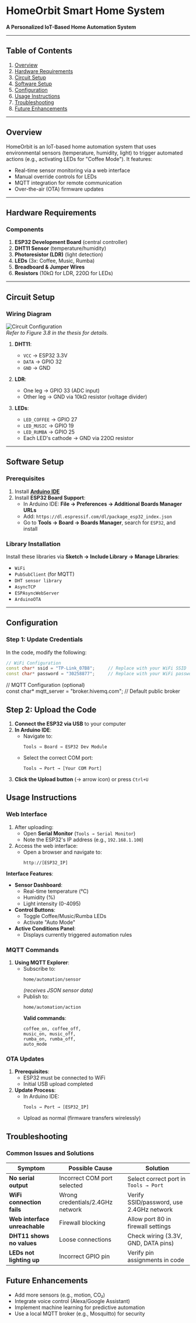 # HomeOrbit Smart Home System  
**A Personalized IoT-Based Home Automation System**  

---

## Table of Contents  
1. [Overview](#overview)  
2. [Hardware Requirements](#hardware-requirements)  
3. [Circuit Setup](#circuit-setup)  
4. [Software Setup](#software-setup)  
5. [Configuration](#configuration)  
6. [Usage Instructions](#usage-instructions)  
7. [Troubleshooting](#troubleshooting)  
8. [Future Enhancements](#future-enhancements)  


---

## Overview  
HomeOrbit is an IoT-based home automation system that uses environmental sensors (temperature, humidity, light) to trigger automated actions (e.g., activating LEDs for "Coffee Mode"). It features:  
- Real-time sensor monitoring via a web interface  
- Manual override controls for LEDs  
- MQTT integration for remote communication  
- Over-the-air (OTA) firmware updates  

---

## Hardware Requirements  
### Components  
1. **ESP32 Development Board** (central controller)  
2. **DHT11 Sensor** (temperature/humidity)  
3. **Photoresistor (LDR)** (light detection)  
4. **LEDs** (3x: Coffee, Music, Rumba)  
5. **Breadboard & Jumper Wires**  
6. **Resistors** (10kΩ for LDR, 220Ω for LEDs)  

---

## Circuit Setup  
### Wiring Diagram  
![Circuit Configuration](docs/circuit_diagram.png)  
*Refer to Figure 3.8 in the thesis for details.*  

1. **DHT11**:  
   - `VCC` → ESP32 3.3V  
   - `DATA` → GPIO 32  
   - `GND` → GND  

2. **LDR**:  
   - One leg → GPIO 33 (ADC input)  
   - Other leg → GND via 10kΩ resistor (voltage divider)  

3. **LEDs**:  
   - `LED_COFFEE` → GPIO 27  
   - `LED_MUSIC` → GPIO 19  
   - `LED_RUMBA` → GPIO 25  
   - Each LED's cathode → GND via 220Ω resistor  

---

## Software Setup  
### Prerequisites  
1. Install **[Arduino IDE](https://www.arduino.cc/en/software)**  
2. Install **ESP32 Board Support**:  
   - In Arduino IDE: **File → Preferences → Additional Boards Manager URLs**  
   - Add: `https://dl.espressif.com/dl/package_esp32_index.json`  
   - Go to **Tools → Board → Boards Manager**, search for `ESP32`, and install  

### Library Installation  
Install these libraries via **Sketch → Include Library → Manage Libraries**:  
- `WiFi`  
- `PubSubClient` (for MQTT)  
- `DHT sensor library`  
- `AsyncTCP`  
- `ESPAsyncWebServer`  
- `ArduinoOTA`  

---

## Configuration  
### Step 1: Update Credentials  
In the code, modify the following:  
```cpp
// WiFi Configuration  
const char* ssid = "TP-Link_07B8";     // Replace with your WiFi SSID  
const char* password = "30258877";     // Replace with your WiFi password  
```
// MQTT Configuration (optional)  
const char* mqtt_server = "broker.hivemq.com";  // Default public broker

## Step 2: Upload the Code

1. **Connect the ESP32 via USB** to your computer
2. **In Arduino IDE**:
   - Navigate to:  
     ```arduino
     Tools → Board → ESP32 Dev Module
     ```
   - Select the correct COM port:  
     ```arduino
     Tools → Port → [Your COM Port]
     ```
3. **Click the Upload button** (→ arrow icon) or press `Ctrl+U`

## Usage Instructions

### Web Interface
1. After uploading:
   - Open **Serial Monitor** (`Tools → Serial Monitor`)
   - Note the ESP32's IP address (e.g., `192.168.1.100`)
2. Access the web interface:
   - Open a browser and navigate to:  
     ```
     http://[ESP32_IP]
     ```

**Interface Features**:
- **Sensor Dashboard**:
  - Real-time temperature (°C)
  - Humidity (%)
  - Light intensity (0-4095)
- **Control Buttons**:
  - Toggle Coffee/Music/Rumba LEDs
  - Activate "Auto Mode"
- **Active Conditions Panel**:
  - Displays currently triggered automation rules

### MQTT Commands
1. **Using MQTT Explorer**:
   - Subscribe to:  
     ```plaintext
     home/automation/sensor
     ```
     *(receives JSON sensor data)*
   - Publish to:  
     ```plaintext
     home/automation/action
     ```
     **Valid commands**:
     ```
     coffee_on, coffee_off, 
     music_on, music_off, 
     rumba_on, rumba_off, 
     auto_mode
     ```

### OTA Updates
1. **Prerequisites**:
   - ESP32 must be connected to WiFi
   - Initial USB upload completed
2. **Update Process**:
   - In Arduino IDE:  
     ```arduino
     Tools → Port → [ESP32_IP]
     ```
   - Upload as normal (firmware transfers wirelessly)

## Troubleshooting

### Common Issues and Solutions

| Symptom | Possible Cause | Solution |
|---------|---------------|----------|
| **No serial output** | Incorrect COM port selected | Select correct port in `Tools → Port` |
| **WiFi connection fails** | Wrong credentials/2.4GHz network | Verify SSID/password, use 2.4GHz network |
| **Web interface unreachable** | Firewall blocking | Allow port 80 in firewall settings |
| **DHT11 shows no values** | Loose connections | Check wiring (3.3V, GND, DATA pins) |
| **LEDs not lighting up** | Incorrect GPIO pin | Verify pin assignments in code |

## Future Enhancements

- Add more sensors (e.g., motion, CO₂)
- Integrate voice control (Alexa/Google Assistant)
- Implement machine learning for predictive automation
- Use a local MQTT broker (e.g., Mosquitto) for security
